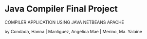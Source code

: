 # Java Compiler Final Project

COMPILER APPLICATION USING JAVA NETBEANS APACHE

by Condada, Hanna | Manliguez, Angelica Mae | Merino, Ma. Yalaine
